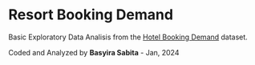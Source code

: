 
# Resort Booking Demand

Basic Exploratory Data Analisis from the [Hotel Booking Demand](https://www.kaggle.com/datasets/jessemostipak/hotel-booking-demand) dataset. 

Coded and Analyzed by **Basyira Sabita** - Jan, 2024